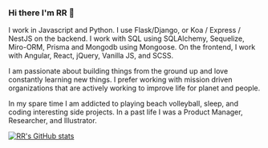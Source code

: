 ### Hi there I'm RR 👋


I work in Javascript and Python. I use Flask/Django, or Koa / Express / NestJS on the backend. I work with SQL using SQLAlchemy, Sequelize, Miro-ORM, Prisma and Mongodb using Mongoose. On the frontend, I work with Angular, React, jQuery, Vanilla JS, and SCSS.

I am passionate about building things from the ground up and love constantly learning new things. I prefer working with mission driven organizations that are actively working to improve life for planet and people. 

In my spare time I am addicted to playing beach volleyball, sleep, and coding interesting side projects. In a past life I was a Product Manager, Researcher, and Illustrator.

[![RR's GitHub stats](https://github-readme-stats.vercel.app/api?username=roznoshchik&show_icons=true&count_private=true&hide_rank=true)](https://github.com/anuraghazra/github-readme-stats)

